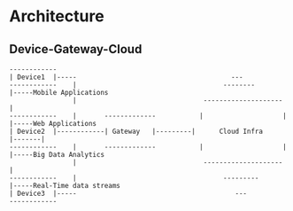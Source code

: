 # Architecture

## Device-Gateway-Cloud

    ------------
    | Device1  |-----                                       ---
    ------------    |                                     --------                  |-----Mobile Applications
                    |                                --------------------           |
    ------------    |       -------------           |                    |          |-----Web Applications
    | Device2  |------------| Gateway   |---------|      Cloud Infra        |-------|
    ------------    |       -------------           |                    |          |-----Big Data Analytics
                    |                                --------------------           |
    ------------    |                                     ---------                 |-----Real-Time data streams          
    | Device3  |-----                                        ---
    ------------